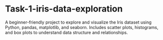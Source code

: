 # Task-1-iris-data-exploration
A beginner-friendly project to explore and visualize the Iris dataset using Python, pandas, matplotlib, and seaborn. Includes scatter plots, histograms, and box plots to understand data structure and relationships.
